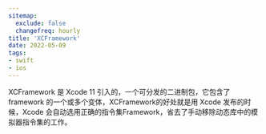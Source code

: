 ```yaml
---
sitemap:
  exclude: false
  changefreq: hourly
title: 'XCFramework'
date: 2022-05-09
tags:
- swift
- ios
---
```


XCFramework 是 Xcode 11 引入的，一个可分发的二进制包，它包含了 framework 的一个或多个变体，XCFramework的好处就是用 Xcode 发布的时候，Xcode 会自动选用正确的指令集Framework，省去了手动移除动态库中的模拟器指令集的工作。

